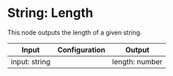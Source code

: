 # String: Length

This node outputs the length of a given string.

| Input         | Configuration | Output         |
| ------------- | ------------- | -------------- |
| input: string |               | length: number |

